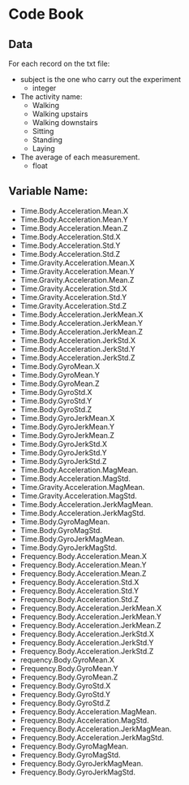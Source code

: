 # Code Book
## Data
For each record on the txt file:

* subject is the one who carry out the experiment
    - integer
* The activity name:
    - Walking
    - Walking upstairs
    - Walking downstairs
    - Sitting
    - Standing
    - Laying
* The average of each measurement.
    - float

## Variable Name:

 * Time.Body.Acceleration.Mean.X 
 * Time.Body.Acceleration.Mean.Y         
 * Time.Body.Acceleration.Mean.Z            
 * Time.Body.Acceleration.Std.X            
 * Time.Body.Acceleration.Std.Y             
 * Time.Body.Acceleration.Std.Z           
 * Time.Gravity.Acceleration.Mean.X         
 * Time.Gravity.Acceleration.Mean.Y        
 * Time.Gravity.Acceleration.Mean.Z        
 * Time.Gravity.Acceleration.Std.X         
 * Time.Gravity.Acceleration.Std.Y          
 * Time.Gravity.Acceleration.Std.Z         
 * Time.Body.Acceleration.JerkMean.X        
 * Time.Body.Acceleration.JerkMean.Y       
 * Time.Body.Acceleration.JerkMean.Z        
 * Time.Body.Acceleration.JerkStd.X        
 * Time.Body.Acceleration.JerkStd.Y         
 * Time.Body.Acceleration.JerkStd.Z        
 * Time.Body.GyroMean.X                     
 * Time.Body.GyroMean.Y                    
 * Time.Body.GyroMean.Z                     
 * Time.Body.GyroStd.X                     
 * Time.Body.GyroStd.Y                     
 * Time.Body.GyroStd.Z                   
 * Time.Body.GyroJerkMean.X                 
 * Time.Body.GyroJerkMean.Y             
 * Time.Body.GyroJerkMean.Z                 
 * Time.Body.GyroJerkStd.X                
 * Time.Body.GyroJerkStd.Y                  
 * Time.Body.GyroJerkStd.Z                
 * Time.Body.Acceleration.MagMean.          
 * Time.Body.Acceleration.MagStd.         
 * Time.Gravity.Acceleration.MagMean.       
 * Time.Gravity.Acceleration.MagStd.      
 * Time.Body.Acceleration.JerkMagMean.      
 * Time.Body.Acceleration.JerkMagStd.    
 * Time.Body.GyroMagMean.                   
 * Time.Body.GyroMagStd.                 
 * Time.Body.GyroJerkMagMean.               
 * Time.Body.GyroJerkMagStd.             
 * Frequency.Body.Acceleration.Mean.X       
 * Frequency.Body.Acceleration.Mean.Y     
 * Frequency.Body.Acceleration.Mean.Z       
 * Frequency.Body.Acceleration.Std.X      
 * Frequency.Body.Acceleration.Std.Y        
 * Frequency.Body.Acceleration.Std.Z     
 * Frequency.Body.Acceleration.JerkMean.X   
 * Frequency.Body.Acceleration.JerkMean.Y 
 * Frequency.Body.Acceleration.JerkMean.Z   
 * Frequency.Body.Acceleration.JerkStd.X  
 * Frequency.Body.Acceleration.JerkStd.Y    
 * Frequency.Body.Acceleration.JerkStd.Z  
 * requency.Body.GyroMean.X                 
 * Frequency.Body.GyroMean.Y               
 * Frequency.Body.GyroMean.Z                
 * Frequency.Body.GyroStd.X               
 * Frequency.Body.GyroStd.Y                
 * Frequency.Body.GyroStd.Z              
 * Frequency.Body.Acceleration.MagMean.     
 * Frequency.Body.Acceleration.MagStd.   
 * Frequency.Body.Acceleration.JerkMagMean. 
 * Frequency.Body.Acceleration.JerkMagStd.
 * Frequency.Body.GyroMagMean.              
 * Frequency.Body.GyroMagStd.            
 * Frequency.Body.GyroJerkMagMean.          
 * Frequency.Body.GyroJerkMagStd.
